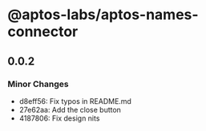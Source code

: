 # @aptos-labs/aptos-names-connector

## 0.0.2

### Minor Changes

- d8eff56: Fix typos in README.md
- 27e62aa: Add the close button
- 4187806: Fix design nits
